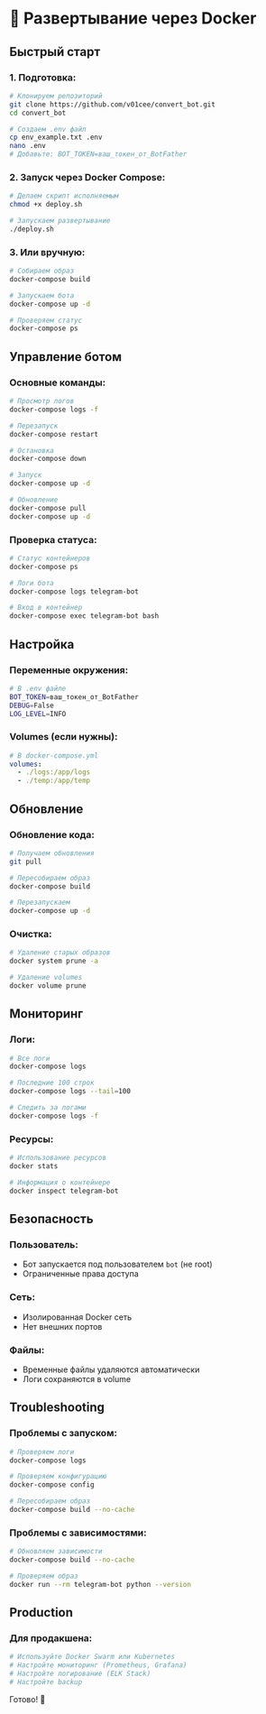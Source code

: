 # 🐳 Развертывание через Docker

## Быстрый старт

### 1. **Подготовка:**
```bash
# Клонируем репозиторий
git clone https://github.com/v01cee/convert_bot.git
cd convert_bot

# Создаем .env файл
cp env_example.txt .env
nano .env
# Добавьте: BOT_TOKEN=ваш_токен_от_BotFather
```

### 2. **Запуск через Docker Compose:**
```bash
# Делаем скрипт исполняемым
chmod +x deploy.sh

# Запускаем развертывание
./deploy.sh
```

### 3. **Или вручную:**
```bash
# Собираем образ
docker-compose build

# Запускаем бота
docker-compose up -d

# Проверяем статус
docker-compose ps
```

## Управление ботом

### **Основные команды:**
```bash
# Просмотр логов
docker-compose logs -f

# Перезапуск
docker-compose restart

# Остановка
docker-compose down

# Запуск
docker-compose up -d

# Обновление
docker-compose pull
docker-compose up -d
```

### **Проверка статуса:**
```bash
# Статус контейнеров
docker-compose ps

# Логи бота
docker-compose logs telegram-bot

# Вход в контейнер
docker-compose exec telegram-bot bash
```

## Настройка

### **Переменные окружения:**
```bash
# В .env файле
BOT_TOKEN=ваш_токен_от_BotFather
DEBUG=False
LOG_LEVEL=INFO
```

### **Volumes (если нужны):**
```yaml
# В docker-compose.yml
volumes:
  - ./logs:/app/logs
  - ./temp:/app/temp
```

## Обновление

### **Обновление кода:**
```bash
# Получаем обновления
git pull

# Пересобираем образ
docker-compose build

# Перезапускаем
docker-compose up -d
```

### **Очистка:**
```bash
# Удаление старых образов
docker system prune -a

# Удаление volumes
docker volume prune
```

## Мониторинг

### **Логи:**
```bash
# Все логи
docker-compose logs

# Последние 100 строк
docker-compose logs --tail=100

# Следить за логами
docker-compose logs -f
```

### **Ресурсы:**
```bash
# Использование ресурсов
docker stats

# Информация о контейнере
docker inspect telegram-bot
```

## Безопасность

### **Пользователь:**
- Бот запускается под пользователем `bot` (не root)
- Ограниченные права доступа

### **Сеть:**
- Изолированная Docker сеть
- Нет внешних портов

### **Файлы:**
- Временные файлы удаляются автоматически
- Логи сохраняются в volume

## Troubleshooting

### **Проблемы с запуском:**
```bash
# Проверяем логи
docker-compose logs

# Проверяем конфигурацию
docker-compose config

# Пересобираем образ
docker-compose build --no-cache
```

### **Проблемы с зависимостями:**
```bash
# Обновляем зависимости
docker-compose build --no-cache

# Проверяем образ
docker run --rm telegram-bot python --version
```

## Production

### **Для продакшена:**
```bash
# Используйте Docker Swarm или Kubernetes
# Настройте мониторинг (Prometheus, Grafana)
# Настройте логирование (ELK Stack)
# Настройте backup
```

Готово! 🎉
